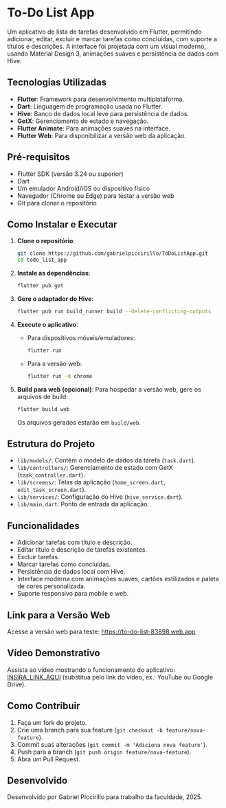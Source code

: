 # To-Do List App

Um aplicativo de lista de tarefas desenvolvido em Flutter, permitindo adicionar, editar, excluir e marcar tarefas como concluídas, com suporte a títulos e descrições. A interface foi projetada com um visual moderno, usando Material Design 3, animações suaves e persistência de dados com Hive.

## Tecnologias Utilizadas
- **Flutter**: Framework para desenvolvimento multiplataforma.
- **Dart**: Linguagem de programação usada no Flutter.
- **Hive**: Banco de dados local leve para persistência de dados.
- **GetX**: Gerenciamento de estado e navegação.
- **Flutter Animate**: Para animações suaves na interface.
- **Flutter Web**: Para disponibilizar a versão web da aplicação.

## Pré-requisitos
- Flutter SDK (versão 3.24 ou superior)
- Dart
- Um emulador Android/iOS ou dispositivo físico
- Navegador (Chrome ou Edge) para testar a versão web
- Git para clonar o repositório

## Como Instalar e Executar

1. **Clone o repositório**:
   ```bash
   git clone https://github.com/gabrielpiccirillo/ToDoListApp.git
   cd todo_list_app
   ```

2. **Instale as dependências**:
   ```bash
   flutter pub get
   ```

3. **Gere o adaptador do Hive**:
   ```bash
   flutter pub run build_runner build --delete-conflicting-outputs
   ```

4. **Execute o aplicativo**:
   - Para dispositivos móveis/emuladores:
     ```bash
     flutter run
     ```
   - Para a versão web:
     ```bash
     flutter run -d chrome
     ```

5. **Build para web (opcional)**:
   Para hospedar a versão web, gere os arquivos de build:
   ```bash
   flutter build web
   ```
   Os arquivos gerados estarão em `build/web`.

## Estrutura do Projeto
- `lib/models/`: Contém o modelo de dados da tarefa (`task.dart`).
- `lib/controllers/`: Gerenciamento de estado com GetX (`task_controller.dart`).
- `lib/screens/`: Telas da aplicação (`home_screen.dart`, `edit_task_screen.dart`).
- `lib/services/`: Configuração do Hive (`hive_service.dart`).
- `lib/main.dart`: Ponto de entrada da aplicação.

## Funcionalidades
- Adicionar tarefas com título e descrição.
- Editar título e descrição de tarefas existentes.
- Excluir tarefas.
- Marcar tarefas como concluídas.
- Persistência de dados local com Hive.
- Interface moderna com animações suaves, cartões estilizados e paleta de cores personalizada.
- Suporte responsivo para mobile e web.

## Link para a Versão Web
Acesse a versão web para teste: https://to-do-list-83898.web.app

## Vídeo Demonstrativo
Assista ao vídeo mostrando o funcionamento do aplicativo: [INSIRA_LINK_AQUI](#) (substitua pelo link do vídeo, ex.: YouTube ou Google Drive).

## Como Contribuir
1. Faça um fork do projeto.
2. Crie uma branch para sua feature (`git checkout -b feature/nova-feature`).
3. Commit suas alterações (`git commit -m 'Adiciona nova feature'`).
4. Push para a branch (`git push origin feature/nova-feature`).
5. Abra um Pull Request.

## Desenvolvido
Desenvolvido por Gabriel Piccirillo para trabalho da faculdade, 2025.
